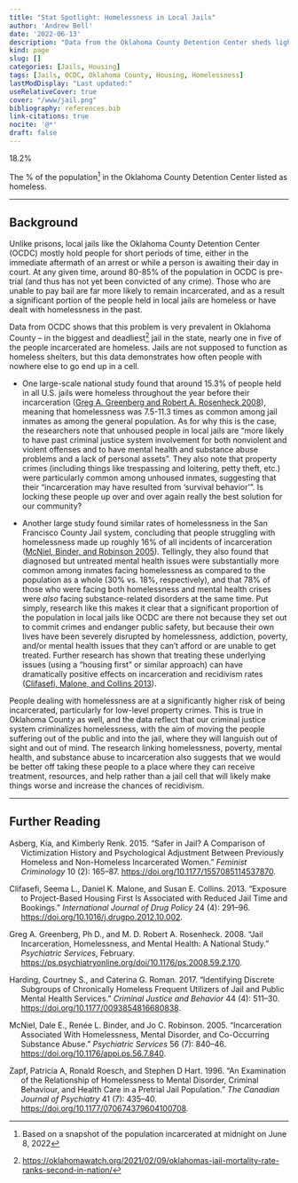```yaml
---
title: "Stat Spotlight: Homelessness in Local Jails"
author: 'Andrew Bell'
date: '2022-06-13'
description: "Data from the Oklahoma County Detention Center sheds light on the issue of homelessness among incarcerated people in Oklahoma."
kind: page
slug: []
categories: [Jails, Housing]
tags: [Jails, OCDC, Oklahoma County, Housing, Homelessness]
lastModDisplay: "Last updated:"
useRelativeCover: true
cover: "/www/jail.png"
bibliography: references.bib
link-citations: true
nocite: '@*'
draft: false
---
```


<!-- Stat -->
<p class="stat-highlight">
18.2%
</p>
<!-- Caption -->

The % of the population[^1] in the Oklahoma County Detention Center listed as homeless.

------------------------------------------------------------------------

## Background

Unlike prisons, local jails like the Oklahoma County Detention Center (OCDC) mostly hold people for short periods of time, either in the immediate aftermath of an arrest or while a person is awaiting their day in court. At any given time, around 80-85% of the population in OCDC is pre-trial (and thus has not yet been convicted of any crime). Those who are unable to pay bail are far more likely to remain incarcerated, and as a result a significant portion of the people held in local jails are homeless or have dealt with homelessness in the past.

Data from OCDC shows that this problem is very prevalent in Oklahoma County – in the biggest and deadliest[^2] jail in the state, nearly one in five of the people incarcerated are homeless. Jails are not supposed to function as homeless shelters, but this data demonstrates how often people with nowhere else to go end up in a cell.

-   One large-scale national study found that around 15.3% of people held in all U.S. jails were homeless throughout the year before their incarceration ([Greg A. Greenberg and Robert A. Rosenheck 2008](#ref-greg_a__greenberg_jail_2008)), meaning that homelessness was 7.5-11.3 times as common among jail inmates as among the general population. As for why this is the case, the researchers note that unhoused people in local jails are “more likely to have past criminal justice system involvement for both nonviolent and violent offenses and to have mental health and substance abuse problems and a lack of personal assets”. They also note that property crimes (including things like trespassing and loitering, petty theft, etc.) were particularly common among unhoused inmates, suggesting that their “incarceration may have resulted from ‘survival behavior’”. Is locking these people up over and over again really the best solution for our community?

-   Another large study found similar rates of homelessness in the San Francisco County Jail system, concluding that people struggling with homelessness made up roughly 16% of all incidents of incarceration ([McNiel, Binder, and Robinson 2005](#ref-mcniel_incarceration_2005)). Tellingly, they also found that diagnosed but untreated mental health issues were substantially more common among inmates facing homelessness as compared to the population as a whole (30% vs. 18%, respectively), and that 78% of those who were facing both homelessness and mental health crises were *also* facing substance-related disorders at the same time. Put simply, research like this makes it clear that a significant proportion of the population in local jails like OCDC are there not because they set out to commit crimes and endanger public safety, but because their own lives have been severely disrupted by homelessness, addiction, poverty, and/or mental health issues that they can’t afford or are unable to get treated. Further research has shown that treating these underlying issues (using a “housing first” or similar approach) can have dramatically positive effects on incarceration and recidivism rates ([Clifasefi, Malone, and Collins 2013](#ref-clifasefi_exposure_2013)).

People dealing with homelessness are at a significantly higher risk of being incarcerated, particularly for low-level property crimes. This is true in Oklahoma County as well, and the data reflect that our criminal justice system criminalizes homelessness, with the aim of moving the people suffering out of the public and into the jail, where they will languish out of sight and out of mind. The research linking homelessness, poverty, mental health, and substance abuse to incarceration also suggests that we would be better off taking these people to a place where they can receive treatment, resources, and help rather than a jail cell that will likely make things worse and increase the chances of recidivism.

------------------------------------------------------------------------

## Further Reading

<!-- Citations in ./references.bib will be inserted here automatically -->

<div id="refs" class="references csl-bib-body hanging-indent">

<div id="ref-asberg_safer_2015" class="csl-entry">

Asberg, Kia, and Kimberly Renk. 2015. “Safer in Jail? A Comparison of Victimization History and Psychological Adjustment Between Previously Homeless and Non-Homeless Incarcerated Women.” *Feminist Criminology* 10 (2): 165–87. <https://doi.org/10.1177/1557085114537870>.

</div>

<div id="ref-clifasefi_exposure_2013" class="csl-entry">

Clifasefi, Seema L., Daniel K. Malone, and Susan E. Collins. 2013. “Exposure to Project-Based Housing First Is Associated with Reduced Jail Time and Bookings.” *International Journal of Drug Policy* 24 (4): 291–96. <https://doi.org/10.1016/j.drugpo.2012.10.002>.

</div>

<div id="ref-greg_a__greenberg_jail_2008" class="csl-entry">

Greg A. Greenberg, Ph D., and M. D. Robert A. Rosenheck. 2008. “Jail Incarceration, Homelessness, and Mental Health: A National Study.” *Psychiatric Services*, February. <https://ps.psychiatryonline.org/doi/10.1176/ps.2008.59.2.170>.

</div>

<div id="ref-harding_identifying_2017" class="csl-entry">

Harding, Courtney S., and Caterina G. Roman. 2017. “Identifying Discrete Subgroups of Chronically Homeless Frequent Utilizers of Jail and Public Mental Health Services.” *Criminal Justice and Behavior* 44 (4): 511–30. <https://doi.org/10.1177/0093854816680838>.

</div>

<div id="ref-mcniel_incarceration_2005" class="csl-entry">

McNiel, Dale E., Renée L. Binder, and Jo C. Robinson. 2005. “Incarceration Associated With Homelessness, Mental Disorder, and Co-Occurring Substance Abuse.” *Psychiatric Services* 56 (7): 840–46. <https://doi.org/10.1176/appi.ps.56.7.840>.

</div>

<div id="ref-zapf_examination_1996" class="csl-entry">

Zapf, Patricia A, Ronald Roesch, and Stephen D Hart. 1996. “An Examination of the Relationship of Homelessness to Mental Disorder, Criminal Behaviour, and Health Care in a Pretrial Jail Population.” *The Canadian Journal of Psychiatry* 41 (7): 435–40. <https://doi.org/10.1177/070674379604100708>.

</div>

</div>

[^1]: Based on a snapshot of the population incarcerated at midnight on June 8, 2022

[^2]: https://oklahomawatch.org/2021/02/09/oklahomas-jail-mortality-rate-ranks-second-in-nation/
